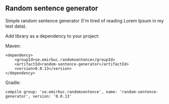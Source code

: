 Random sentence generator
------------

Simple random sentence generator (I'm tired of reading Lorem Ipsum in my test data).

Add library as a dependency to your project:

Maven:

    <dependency>
        <groupId>se.emirbuc.randomsentence</groupId>
        <artifactId>random-sentence-generator</artifactId>
        <version>0.0.13</version>
    </dependency>

Gradle:

    compile group: 'se.emirbuc.randomsentence', name: 'random-sentence-generator', version: '0.0.13'



